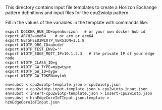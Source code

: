 This directory contains input file templates to create a Horizon Exchange pattern definitions and input files for the cpu2wiotp pattern.

Fill in the values of the variables in the template with commands like:

```
export DOCKER_HUB_ID=openhorizon   # or your own docker hub id
export ARCH2=amd64    # or arm or arm64
export NETSPEED2WIOTP_VERSION=1.1.8
export WIOTP_ORG_ID=abcdef
export WIOTP_TEST_ENV2=''
export WIOTP_EDGE_MQTT_IP=10.1.2.3   # the private IP of your edge node
export WIOTP_CLASS_ID=g
export WIOTP_GW_TYPE=mygwtype
export WIOTP_GW_ID=mygw
export WIOTP_GW_TOKEN=mytok

envsubst < cpu2wiotp-template.json > cpu2wiotp.json
envsubst < cpu2wiotp-input-template.json > cpu2wiotp-input.json
envsubst < insert-cpu2wiotp-template.json > insert-cpu2wiotp.json
envsubst < hznEdgeCoreIoTInput.json.template > hznEdgeCoreIoTInput.json
```
